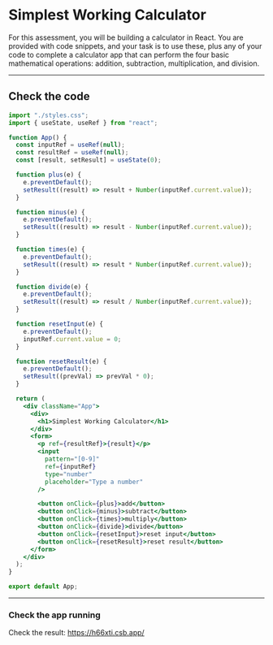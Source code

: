 # Simplest Working Calculator
For this assessment, you will be building a calculator in React. You are provided with code snippets, and your task is to use these, plus any of your code to complete a calculator app that can perform the four basic mathematical operations: addition, subtraction, multiplication, and division.

***

## Check the code

```jsx
import "./styles.css";
import { useState, useRef } from "react";

function App() {
  const inputRef = useRef(null);
  const resultRef = useRef(null);
  const [result, setResult] = useState(0);

  function plus(e) {
    e.preventDefault();
    setResult((result) => result + Number(inputRef.current.value));
  }

  function minus(e) {
    e.preventDefault();
    setResult((result) => result - Number(inputRef.current.value));
  }

  function times(e) {
    e.preventDefault();
    setResult((result) => result * Number(inputRef.current.value));
  }

  function divide(e) {
    e.preventDefault();
    setResult((result) => result / Number(inputRef.current.value));
  }

  function resetInput(e) {
    e.preventDefault();
    inputRef.current.value = 0;
  }

  function resetResult(e) {
    e.preventDefault();
    setResult((prevVal) => prevVal * 0);
  }

  return (
    <div className="App">
      <div>
        <h1>Simplest Working Calculator</h1>
      </div>
      <form>
        <p ref={resultRef}>{result}</p>
        <input
          pattern="[0-9]"
          ref={inputRef}
          type="number"
          placeholder="Type a number"
        />

        <button onClick={plus}>add</button>
        <button onClick={minus}>subtract</button>
        <button onClick={times}>multiply</button>
        <button onClick={divide}>divide</button>
        <button onClick={resetInput}>reset input</button>
        <button onClick={resetResult}>reset result</button>
      </form>
    </div>
  );
}

export default App;

```

***

### Check the app running

Check the result: https://h66xti.csb.app/
